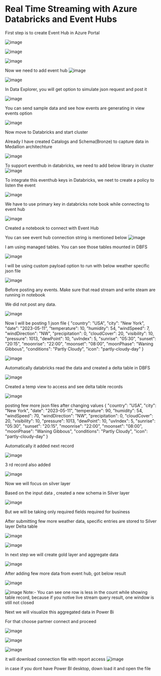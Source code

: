 # Real Time Streaming with Azure Databricks and Event Hubs

First step is to create Event Hub in Azure Portal

![image](https://github.com/user-attachments/assets/da37fb8c-d958-41fb-9492-17d22e42b332)

![image](https://github.com/user-attachments/assets/d05b80b2-869d-4b5f-95e2-08877207d087)

![image](https://github.com/user-attachments/assets/a52c534d-e85a-4405-ab72-79ab5b57b2dd)

Now we need to add event hub
![image](https://github.com/user-attachments/assets/e79ce472-5cbe-43c1-8d9d-3395002a5e8f)

![image](https://github.com/user-attachments/assets/70d01c21-f972-4844-91a5-be00552d1be4)

In Data Explorer, you will get option to simulate json request and post it

![image](https://github.com/user-attachments/assets/b99cf861-d8be-43b6-a106-f6d6a7586284)

You can send sample data and see how events are generating in view events option

![image](https://github.com/user-attachments/assets/cedc30c7-0133-4285-a793-e3347def117e)

Now move to Databricks and start cluster

Already I have created Catalogs and Schema(Bronze) to capture data in Medallion architechture

![image](https://github.com/user-attachments/assets/7cc1b812-fa6a-4f62-a9a6-654999d6fa03)

To support eventhub in databricks, we need to add below library in cluster
![image](https://github.com/user-attachments/assets/25d8001e-5759-45a1-8d64-55e390186e85)


To integrate this eventhub keys in Databricks, we neet to create a policy to listen the event 

![image](https://github.com/user-attachments/assets/47b97c18-c8fd-48fb-96dc-d12185886fc7)

We have to use primary key in databricks note book while connecting to event hub

![image](https://github.com/user-attachments/assets/21b87e17-2129-406d-833b-712101734b62)

Created a notebook to connect with Event Hub

You can see event hub connection string is mentioned below
![image](https://github.com/user-attachments/assets/6ab683f4-efab-40f2-a72d-474954803d7b)

I am using managed tables. You can see those tables mounted in DBFS

![image](https://github.com/user-attachments/assets/e141532c-71dc-4bb5-bee7-625b0907a3d4)


I will be using custom payload option to run with below weather specific json file

![image](https://github.com/user-attachments/assets/bd85ec20-ff41-4b98-8040-71aad7ddcdf2)


Before posting any events. Make sure that read stream and write steam are running in notebook

We did not post any data. 

![image](https://github.com/user-attachments/assets/e377320a-f43f-4c42-a95f-1a8a98c380fc)

Now I will be posting 1 json file
{
    "country": "USA",
    "city": "New York",
    "date": "2023-05-11",
    "temperature": 10,
    "humidity": 54,
    "windSpeed": 7,
    "windDirection": "NW",
    "precipitation": 0,
    "cloudCover": 20,
    "visibility": 10,
    "pressure": 1013,
    "dewPoint": 10,
    "uvIndex": 5,
    "sunrise": "05:30",
    "sunset": "20:15",
    "moonrise": "22:00",
    "moonset": "08:00",
    "moonPhase": "Waning Gibbous",
    "conditions": "Partly Cloudy",
    "icon": "partly-cloudy-day"
}

![image](https://github.com/user-attachments/assets/49b736a9-ff21-433e-a175-553b99aa23f9)


Automatically databricks read the data and created a delta table in DBFS

![image](https://github.com/user-attachments/assets/7fb15e7e-62ad-42b0-a19a-ec460a757c58)

Created a temp view to access and see delta table records

![image](https://github.com/user-attachments/assets/b5eeb49d-87b7-4b06-9bea-c774d9feef25)

posting few more json files after changing values
{
    "country": "USA",
    "city": "New York",
    "date": "2023-05-11",
    "temperature": 90,
    "humidity": 54,
    "windSpeed": 70,
    "windDirection": "NW",
    "precipitation": 0,
    "cloudCover": 20,
    "visibility": 10,
    "pressure": 1013,
    "dewPoint": 10,
    "uvIndex": 5,
    "sunrise": "05:30",
    "sunset": "20:15",
    "moonrise": "22:00",
    "moonset": "08:00",
    "moonPhase": "Waning Gibbous",
    "conditions": "Partly Cloudy",
    "icon": "partly-cloudy-day"
}

Automatically it added next record

![image](https://github.com/user-attachments/assets/1dff1a81-52c0-40d1-b51a-500b4cd86819)

3 rd record also added

![image](https://github.com/user-attachments/assets/33b46fc7-445d-4e1c-9082-6374182125f6)

Now we will focus on silver layer

Based on the input data , created a new schema in Silver layer

![image](https://github.com/user-attachments/assets/2af65d8a-1a1a-4e54-8047-654cce70f7db)

But we will be taking only required fields required for business

After submitting few more weather data, specific entries are stored to Silver layer Delta table

![image](https://github.com/user-attachments/assets/274cdc9a-c86f-4b15-a6fc-85c3f795860e)



![image](https://github.com/user-attachments/assets/bca8ad90-a1b9-44b7-8006-644184e3fc36)


In next step we will create gold layer and aggregate data


![image](https://github.com/user-attachments/assets/76e87119-2f57-4bf2-9dc5-c146d26d4310)

After adding few more data from event hub, got below result

![image](https://github.com/user-attachments/assets/2c5d56a5-7aa4-4489-863a-4046bd688974)

![image](https://github.com/user-attachments/assets/f4735834-984b-49f7-82be-c9dcca68d9e9)
Note:- You can see one row is less in the count while showing table record, because if you notive live stream query result, one window is still not closed

Next we will visualize this aggregated data in Power Bi

For that choose partner connect and proceed

![image](https://github.com/user-attachments/assets/f0c0ed98-09c5-4084-aa8a-5e3cb7147626)

![image](https://github.com/user-attachments/assets/f313e9d6-92c8-4697-a991-ca19d51a4444)

![image](https://github.com/user-attachments/assets/742d5161-8249-4edd-ae1c-c0c37dfbc7af)

it will download connection file with report access
![image](https://github.com/user-attachments/assets/7b6335f0-15a0-4267-b799-0dbf9524697a)

in case if you dont have Power BI desktop, down load it and open the file



